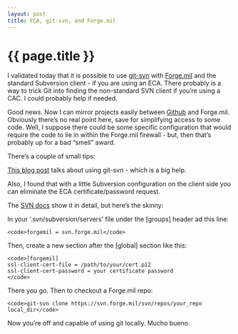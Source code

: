 ```yaml
---
layout: post
title: ECA, git-svn, and Forge.mil
---
```


{{ page.title }}
================

I validated today that it is possible to use
[git-svn](http://www.kernel.org/pub/software/scm/git/docs/git-svn.html)
with [Forge.mil](https://software.forge.mil) and the standard Subversion
client - if you are using an ECA. There probably is a way to trick Git
into finding the non-standard SVN client if you’re using a CAC. I could
probably help if needed.

Good news. Now I can mirror projects easily between
[Github](http://github.com) and Forge.mil. Obviously there’s no real
point here, save for simplifying access to some code. Well, I suppose
there could be some specific configuration that would require the code
to lie in within the Forge.mil firewall - but, then that’s probably up
for a bad “smell” award.

There’s a couple of small tips:

[This blog
post](http://www.viget.com/extend/effectively-using-git-with-subversion/)
talks about using git-svn - which is a big help.

Also, I found that with a little Subversion configuration on the client
side you can eliminate the ECA certificate/password request.

The [SVN docs](http://svnbook.red-bean.com/en/1.0/ch06s04.html) show it
in detail, but here’s the skinny:

In your ‘.svn/subversion/servers’ file under the \[groups\] header ad
this line:

    <code>forgemil = svn.forge.mil</code>

Then, create a new section after the \[global\] section like this:

    <code>[forgemil]
    ssl-client-cert-file = /path/to/your/cert.p12
    ssl-client-cert-password = your certificate password
    </code>

There you go. Then to checkout a Forge.mil repo:

    <code>git-svn clone https://svn.forge.mil/svn/repos/your_repo local_dir</code>

Now you’re off and capable of using git locally. Mucho bueno.
